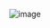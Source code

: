 ![image](https://github.com/VitaliiPytymko-Kh/AsyncServer-Client-18.05/assets/137927518/09168ca3-d1a0-48d5-8ce0-6071489da7d0)
